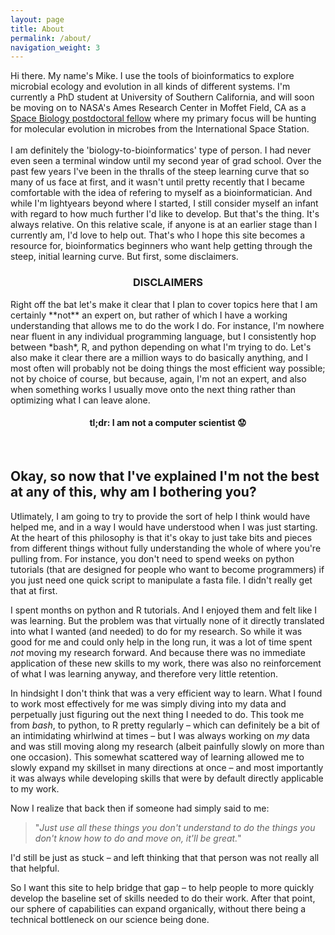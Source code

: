 ```yaml
---
layout: page
title: About
permalink: /about/
navigation_weight: 3
---
```


Hi there. My name's Mike. I use the tools of bioinformatics to explore microbial ecology and evolution in all kinds of different systems. I'm currently a PhD student at University of Southern California, and will soon be moving on to NASA's Ames Research Center in Moffet Field, CA as a [Space Biology postdoctoral fellow](https://www.nasa.gov/feature/nasa-alfred-p-sloan-foundation-award-fellowships-to-study-space-station-microbes) where my primary focus will be hunting for molecular evolution in microbes from the International Space Station.  
<br>
I am definitely the 'biology-to-bioinformatics' type of person. I had never even seen a terminal window until my second year of grad school. Over the past few years I've been in the thralls of the steep learning curve that so many of us face at first, and it wasn't until pretty recently that I became comfortable with the idea of refering to myself as a bioinformatician. And while I'm lightyears beyond where I started, I still consider myself an infant with regard to how much further I'd like to develop. But that's the thing. It's always relative. On this relative scale, if anyone is at an earlier stage than I currently am, I'd love to help out. That's who I hope this site becomes a resource for, bioinformatics beginners who want help getting through the steep, initial learning curve. But first, some disclaimers.
<br>

<center><h3>DISCLAIMERS</h3></center>
Right off the bat let's make it clear that I plan to cover topics here that I am certainly **not** an expert on, but rather of which I have a working understanding that allows me to do the work I do. For instance, I'm nowhere near fluent in any individual programming language, but I consistently hop between *bash*, R, and python depending on what I'm trying to do. Let's also make it clear there are a million ways to do basically anything, and I most often will probably not be doing things the most efficient way possible; not by choice of course, but because, again, I'm not an expert, and also when something works I usually move onto the next thing rather than optimizing what I can leave alone.

<center><h4>tl;dr: I am not a computer scientist 😟 </h4></center>

<br>

## Okay, so now that I've explained I'm not the best at any of this, why am I bothering you?
Utlimately, I am going to try to provide the sort of help I think would have helped me, and in a way I would have understood when I was just starting. At the heart of this philosophy is that it's okay to just take bits and pieces from different things without fully understanding the whole of where you're pulling from. For instance, you don't need to spend weeks on python tutorials (that are designed for people who want to become programmers) if you just need one quick script to manipulate a fasta file. I didn't really get that at first. 

I spent months on python and R tutorials. And I enjoyed them and felt like I was learning. But the problem was that virtually none of it directly translated into what I wanted (and needed) to do for my research. So while it was good for me and could only help in the long run, it was a lot of time spent *not* moving my research forward. And because there was no immediate application of these new skills to my work, there was also no reinforcement of what I was learning anyway, and therefore very little retention. 

In hindsight I don't think that was a very efficient way to learn. What I found to work most effectively for me was simply diving into my data and perpetually just figuring out the next thing I needed to do. This took me from *bash*, to python, to R pretty regularly – which can definitely be a bit of an intimidating whirlwind at times – but I was always working on *my* data and was still moving along my research (albeit painfully slowly on more than one occasion). This somewhat scattered way of learning allowed me to slowly expand my skillset in many directions at once – and most importantly it was always while developing skills that were by default directly applicable to my work. 

Now I realize that back then if someone had simply said to me: 
>"*Just use all these things you don't understand to do the things you don't know how to do and move on, it'll be great.*"

I'd still be just as stuck – and left thinking that that person was not really all that helpful. 

So I want this site to help bridge that gap – to help people to more quickly develop the baseline set of skills needed to do their work. After that point, our sphere of capabilities can expand organically, without there being a technical bottleneck on our science being done. 
